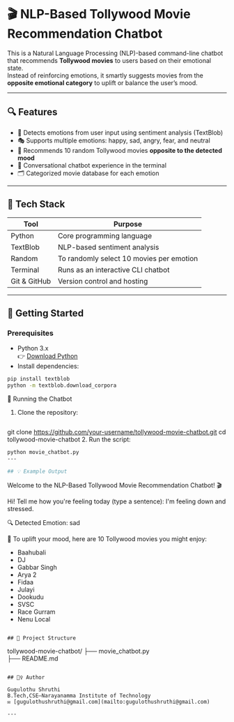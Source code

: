 # 🎬 NLP-Based Tollywood Movie Recommendation Chatbot 

This is a Natural Language Processing (NLP)-based command-line chatbot that recommends **Tollywood movies** to users based on their emotional state.  
Instead of reinforcing emotions, it smartly suggests movies from the **opposite emotional category** to uplift or balance the user’s mood.

---

## 🔍 Features

- 🧠 Detects emotions from user input using sentiment analysis (TextBlob)
- 🎭 Supports multiple emotions: happy, sad, angry, fear, and neutral
- 🎥 Recommends 10 random Tollywood movies **opposite to the detected mood**
- 🔁 Conversational chatbot experience in the terminal
- 🗂️ Categorized movie database for each emotion

---

## 🧰 Tech Stack

| Tool         | Purpose                                  |
|--------------|-------------------------------------------|
| Python       | Core programming language                 |
| TextBlob     | NLP-based sentiment analysis              |
| Random       | To randomly select 10 movies per emotion  |
| Terminal     | Runs as an interactive CLI chatbot        |
| Git & GitHub | Version control and hosting               |

---

## 🚀 Getting Started

### Prerequisites

- Python 3.x  
  👉 [Download Python](https://www.python.org/downloads/)
- Install dependencies:
  
```bash
pip install textblob
python -m textblob.download_corpora
```
🔧 Running the Chatbot
1. Clone the repository:

   ```bash
git clone https://github.com/your-username/tollywood-movie-chatbot.git
cd tollywood-movie-chatbot
2. Run the script:

   ```bash
   python movie_chatbot.py
---

## 💡 Example Output

```
Welcome to the NLP-Based Tollywood Movie Recommendation Chatbot! 🎬

Hi! Tell me how you're feeling today (type a sentence): I'm feeling down and stressed.

🔍 Detected Emotion: sad

🎥 To uplift your mood, here are 10 Tollywood movies you might enjoy:
- Baahubali
- DJ
- Gabbar Singh
- Arya 2
- Fidaa
- Julayi
- Dookudu
- SVSC
- Race Gurram
- Nenu Local

```

## 📂 Project Structure

```
tollywood-movie-chatbot/
├── movie_chatbot.py       
├── README.md              

```

## 🙋‍♀️ Author

Gugulothu Shruthi  
B.Tech,CSE—Narayanamma Institute of Technology  
✉️ [gugulothushruthi@gmail.com](mailto:gugulothushruthi@gmail.com)

---

